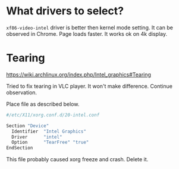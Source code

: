 # What drivers to select?

`xf86-video-intel` driver is better then kernel mode setting. It can be observed in Chrome. Page loads faster. It works ok on 4k display.

# Tearing
https://wiki.archlinux.org/index.php/Intel_graphics#Tearing

Tried to fix tearing in VLC player. It won't make difference. Continue observation.

Place file as described below.
```bash
#/etc/X11/xorg.conf.d/20-intel.conf

Section "Device"
  Identifier  "Intel Graphics"
  Driver      "intel"
  Option      "TearFree" "true"
EndSection
```

This file probably caused xorg freeze and crash. Delete it.